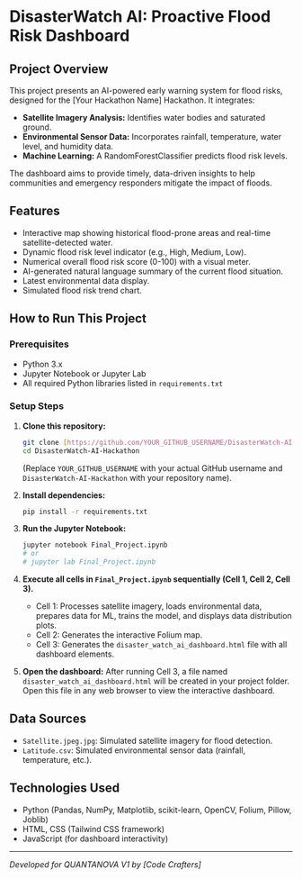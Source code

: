 # DisasterWatch AI: Proactive Flood Risk Dashboard

## Project Overview
This project presents an AI-powered early warning system for flood risks, designed for the [Your Hackathon Name] Hackathon. It integrates:
- **Satellite Imagery Analysis:** Identifies water bodies and saturated ground.
- **Environmental Sensor Data:** Incorporates rainfall, temperature, water level, and humidity data.
- **Machine Learning:** A RandomForestClassifier predicts flood risk levels.

The dashboard aims to provide timely, data-driven insights to help communities and emergency responders mitigate the impact of floods.

## Features
- Interactive map showing historical flood-prone areas and real-time satellite-detected water.
- Dynamic flood risk level indicator (e.g., High, Medium, Low).
- Numerical overall flood risk score (0-100) with a visual meter.
- AI-generated natural language summary of the current flood situation.
- Latest environmental data display.
- Simulated flood risk trend chart.

## How to Run This Project

### Prerequisites
- Python 3.x
- Jupyter Notebook or Jupyter Lab
- All required Python libraries listed in `requirements.txt`

### Setup Steps
1.  **Clone this repository:**
    ```bash
    git clone [https://github.com/YOUR_GITHUB_USERNAME/DisasterWatch-AI-Hackathon.git](https://github.com/YOUR_GITHUB_USERNAME/DisasterWatch-AI-Hackathon.git)
    cd DisasterWatch-AI-Hackathon
    ```
    (Replace `YOUR_GITHUB_USERNAME` with your actual GitHub username and `DisasterWatch-AI-Hackathon` with your repository name).

2.  **Install dependencies:**
    ```bash
    pip install -r requirements.txt
    ```

3.  **Run the Jupyter Notebook:**
    ```bash
    jupyter notebook Final_Project.ipynb
    # or
    # jupyter lab Final_Project.ipynb
    ```

4.  **Execute all cells in `Final_Project.ipynb` sequentially (Cell 1, Cell 2, Cell 3).**
    - Cell 1: Processes satellite imagery, loads environmental data, prepares data for ML, trains the model, and displays data distribution plots.
    - Cell 2: Generates the interactive Folium map.
    - Cell 3: Generates the `disaster_watch_ai_dashboard.html` file with all dashboard elements.

5.  **Open the dashboard:** After running Cell 3, a file named `disaster_watch_ai_dashboard.html` will be created in your project folder. Open this file in any web browser to view the interactive dashboard.

## Data Sources
- `Satellite.jpeg.jpg`: Simulated satellite imagery for flood detection.
- `Latitude.csv`: Simulated environmental sensor data (rainfall, temperature, etc.).

## Technologies Used
- Python (Pandas, NumPy, Matplotlib, scikit-learn, OpenCV, Folium, Pillow, Joblib)
- HTML, CSS (Tailwind CSS framework)
- JavaScript (for dashboard interactivity)

---
*Developed for QUANTANOVA V1 by [Code Crafters]*
